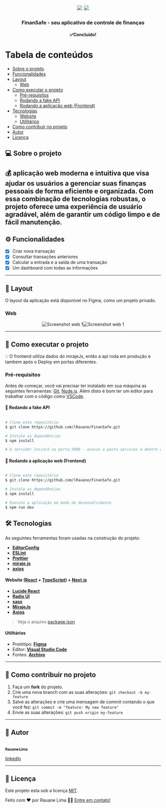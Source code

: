 <h1 align="center">
  <img src="https://github.com/lRauane/FinanSafe/assets/102835801/bf68b189-4700-44cc-bdda-5d343cfe592e" />  
  <img src="https://github.com/lRauane/FinanSafe/assets/102835801/9a219981-4c6c-4c06-af4b-6cc9d4e0639a"/>  
</h1>

<h3 align="center">
 FinanSafe - seu aplicativo de controle de finanças
</h3>

<h4 align="center">
✅Concluído!
</h4>

Tabela de conteúdos
=================

   * [Sobre o projeto](#sobre-o-projeto)
   * [Funcionalidades](#funcionalidades)
   * [Layout](#layout)
     * [Web](#layout-web)
   * [Como executar o projeto](#como-executar-o-projeto)
     * [Pré-requisitos](#pre-requisitos)
     * [Rodando a fake API](#rodando-o-backend)
     * [Rodando a aplicação web (Frontend)](#rodando-a-aplicacao-web-frontend)
   * [Tecnologias](#tecnologias)
     * [Website](#tecnologias-website)
     * [Utilitários](#utilitarios)
   * [Como contribuir no projeto](#como-contribuir)
   * [Autor](#autor)
   * [Licença](#licenca)



## 💻 Sobre o projeto <a name="sobre-o-projeto"></a>

 💰 aplicação web moderna e intuitiva que visa ajudar os usuários a gerenciar suas finanças pessoais de forma eficiente e organizada. Com essa combinação de tecnologias robustas, o projeto oferece uma experiência de usuário agradável, além de garantir um código limpo e de fácil manutenção.
---

## ⚙️ Funcionalidades <a name="funcionalidades"></a>

  - [x] Criar nova transação
  - [x] Consultar transações anteriores
  - [x] Calcular a entrada e a saída de uma transação
  - [x] Um dashboard com todas as informações

---

## 🎨 Layout <a name="layout"></a>

O layout da aplicação está disponível no Figma, como um projeto privado.


### Web <a name="layout-web"></a>

<p align="center" style="display: flex; align-items: flex-start; justify-content: center;">
  <img alt="Screenshot web 1" src="https://github.com/lRauane/FinanSafe/assets/102835801/9a219981-4c6c-4c06-af4b-6cc9d4e0639a">
  <img alt="Screenshot web 1" src="https://github.com/lRauane/FinanSafe/assets/102835801/b0faeaa6-d2f7-4132-9a0d-d053e12a8a74">
</p>


---

## 🚀 Como executar o projeto <a name="como-executar-o-projeto"></a>

💡 O frontend utiliza dados do mirajeJs, então a api roda em produção e tambem após o Deploy em portas diferentes. 

### Pré-requisitos <a name="pre-requisitos"></a>

Antes de começar, você vai precisar ter instalado em sua máquina as seguintes ferramentas:
[Git](https://git-scm.com), [Node.js](https://nodejs.org/en/). 
Além disto é bom ter um editor para trabalhar com o código como [VSCode](https://code.visualstudio.com/).

#### 🎲 Rodando a fake API <a name="rodando-o-backend"></a>

```bash

# Clone este repositório
$ git clone https://github.com/lRauane/FinanSafe.git

# Instale as dependências
$ npm install

# O servidor inciará na porta:3000 - acesse a pasta services e dentro de api.ts, modifique a produção para http://localhost:3000/api 

```


#### 🧭 Rodando a aplicação web (Frontend) <a name="rodando-a-aplicacao-web-frontend"></a>

```bash

# Clone este repositório
$ git clone https://github.com/lRauane/FinanSafe.git

# Instale as dependências
$ npm install

# Execute a aplicação em modo de desenvolvimento
$ npm run dev

```

## 🛠 Tecnologias <a name="tecnologias"></a>

As seguintes ferramentas foram usadas na construção do projeto:

-   **[EditorConfig](https://editorconfig.org/)**
-   **[ESLint](https://eslint.org/)**
-   **[Prettier](https://prettier.io/)**
-   **[miraje.js](https://miragejs.com/)**
-   **[axios](https://axios-http.com/ptbr/docs/intro)**

#### **Website**  ([React](https://reactjs.org/)  +  [TypeScript](https://www.typescriptlang.org/)) + [Next.js](https://nextjs.org/) <a name="tecnologias-website"></a>

-   **[Lucide React](https://lucide.dev/icons)**
-   **[Radix UI](https://www.radix-ui.com/)**
-   **[sass](https://nextjs.org/)**
-   **[MirajeJs](https://miragejs.com/)**
-   **[Axios](https://github.com/axios/axios)**

> Veja o arquivo  [package.json](https://github.com/lRauane/cardapio-digital/blob/main/package.json)


#### **Utilitários** <a name="utilitarios"></a>

-   Protótipo:  **[Figma](https://www.figma.com/)**
-   Editor:  **[Visual Studio Code](https://code.visualstudio.com/)**
-   Fontes:  **[Archivo](https://fonts.google.com/specimen/Archivo?query=archivo)**


---

## 💪 Como contribuir no projeto <a name="como-contribuir"></a>

1. Faça um **fork** do projeto.
2. Crie uma nova branch com as suas alterações: `git checkout -b my-feature`
3. Salve as alterações e crie uma mensagem de commit contando o que você fez: `git commit -m "feature: My new feature"`
4. Envie as suas alterações: `git push origin my-feature`

---

## 🦸 Autor <a name="autor"></a>

<a href="https://github.com/lRauane">
 <br />
 <sub><b>Rauane Lima</b></sub></a>
 <br />

[linkedln](https://www.linkedin.com/in/rauanee/)

---

## 📝 Licença <a name="licenca"></a>

Este projeto esta sob a licença [MIT](./LICENSE).

Feito com ❤️ por Rauane Lima 👋🏽 [Entre em contato!](https://www.linkedin.com/in/rauanee/)
